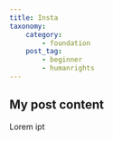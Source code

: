 ```yaml
---
title: Insta
taxonomy:
    category:
        - foundation
    post_tag:
        - beginner
        - humanrights
---
```


## My post content

Lorem ipt